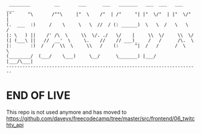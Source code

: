      ________         __       ___      ___   _______   ___  ___   ___  ___  
    |"      "\       /""\     |"  \    /"  | /"     "| |"  \/"  | |"  \/"  |
    (.  ___  :)     /    \     \   \  //  / (: ______)  \   \  /   \   \  /  
    |: \   ) ||    /' /\  \     \\  \/. ./   \/    |     \\  \/     \\  \/   
    (| (___\ ||   //  __'  \     \.    //    // ___)_    /   /      /\.  \   
    |:       :)  /   /  \\  \     \\   /    (:      "|  /   /      /  \   \  
    (________/  (___/    \___)     \__/      \_______) |___/      |___/\___|
    ------------------------------------------------------------------------

# END OF LIVE
This repo is not used anymore and has moved to
https://github.com/daveyx/freecodecamp/tree/master/src/frontend/06_twitchtv_api
